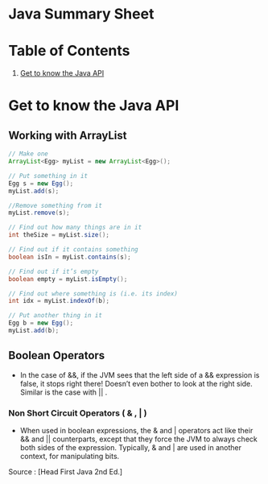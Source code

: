 # Java Summary Sheet

# Table of Contents
1. [Get to know the Java API](#get-to-know-the-Java-API)

# Get to know the Java API

## Working with ArrayList
```java
// Make one
ArrayList<Egg> myList = new ArrayList<Egg>();

// Put something in it
Egg s = new Egg();
myList.add(s);

//Remove something from it
myList.remove(s);

// Find out how many things are in it
int theSize = myList.size();

// Find out if it contains something
boolean isIn = myList.contains(s);

// Find out if it’s empty
boolean empty = myList.isEmpty();

// Find out where something is (i.e. its index)
int idx = myList.indexOf(b);

// Put another thing in it
Egg b = new Egg();
myList.add(b);

```

## Boolean Operators

* In the case of &&, if the JVM sees that the left side of a && expression is false, it stops right there! Doesn’t even bother to look at the right side. Similar is the case with || .

### Non Short Circuit Operators ( & , | )
* When used in boolean expressions, the & and | operators act like their && and || counterparts, except that they force the JVM to always check both sides of the expression. Typically, & and | are used in another context, for manipulating bits.




Source : [Head First Java 2nd Ed.]